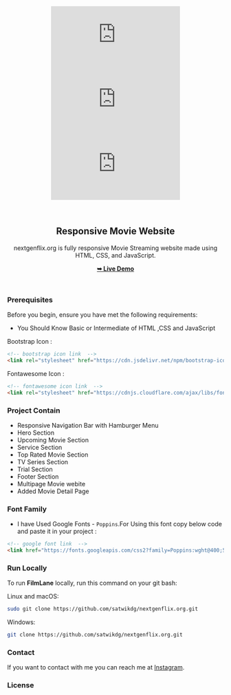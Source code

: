 <div align="center">
  
  ![GitHub repo size](https://img.shields.io/github/repo-size/satwikdg/nextgenflix.org)
  ![GitHub stars](https://img.shields.io/github/stars/satwikdg/nextgenflix.org?style=social)
  ![GitHub forks](https://img.shields.io/github/forks/satwikdg/nextgenflix.org?style=social)

  <br />

  <h2 align="center">Responsive Movie Website</h2>

  nextgenflix.org is fully responsive Movie Streaming website made using HTML, CSS, and JavaScript.

  <a href="https://satwikdg.github.io/nextgenflix.org/"><strong>➥ Live Demo</strong></a>

</div>

<br />


### Prerequisites

Before you begin, ensure you have met the following requirements:

* You Should Know Basic or Intermediate of HTML ,CSS and JavaScript

Bootstrap Icon :
```html
<!-- bootstrap icon link  -->
<link rel="stylesheet" href="https://cdn.jsdelivr.net/npm/bootstrap-icons@1.10.5/font/bootstrap-icons.css">
```

Fontawesome Icon :
```html
<!-- fontawesome icon link  -->
<link rel="stylesheet" href="https://cdnjs.cloudflare.com/ajax/libs/font-awesome/6.3.0/css/all.min.css"/>
```

### Project Contain

* Responsive Navigation Bar with Hamburger Menu
* Hero Section
* Upcoming Movie Section
* Service Section
* Top Rated Movie Section
* TV Series Section
* Trial Section
* Footer Section
* Multipage Movie webite
* Added Movie Detail Page

### Font Family
 
 * I have Used Google Fonts - `Poppins`.For Using this font copy below code and paste it in your project :
 
 ```html
 <!-- google font link  -->
 <link href="https://fonts.googleapis.com/css2?family=Poppins:wght@400;500;600;700;800;900&amp;display=swap" rel="stylesheet">
 ```

### Run Locally

To run **FilmLane** locally, run this command on your git bash:

Linux and macOS:

```bash
sudo git clone https://github.com/satwikdg/nextgenflix.org.git
```

Windows:

```bash
git clone https://github.com/satwikdg/nextgenflix.org.git
```

### Contact

If you want to contact with me you can reach me at [Instagram](https://www.instagram.com/satwik_dg_19/).

### License


